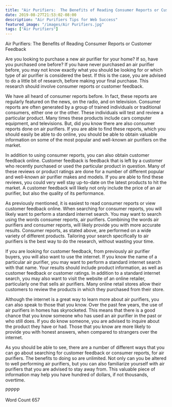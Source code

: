 ```yaml
---
title: "Air Purifiers:  The Benefits of Reading Consumer Reports or Customer Feedback"
date: 2019-08-27T21:53:02-08:00
description: "Air Purifiers Tips for Web Success"
featured_image: "/images/Air Purifiers.jpg"
tags: ["Air Purifiers"]
---
```


Air Purifiers:  The Benefits of Reading Consumer Reports or Customer Feedback

Are you looking to purchase a new air purifier for your home? If so, have you purchased one before?  If you have never purchased an air purifier before, you may not know exactly what you should be looking for or which type of air purifier is considered the best.  If this is the case, you are advised to do a little bit of research, before making your final purchase.  This research should involve consumer reports or customer feedback.

We have all heard of consumer reports before.  In fact, these reports are regularly featured on the news, on the radio, and on television. Consumer reports are often generated by a group of trained individuals or traditional consumers, either one or the other. These individuals will test and review a particular product. Many times these products include cars computer equipment, and televisions. But, did you know there are also consumer reports done on air purifiers. If you are able to find these reports, which you should easily be able to do online, you should be able to obtain valuable information on some of the most popular and well-known air purifiers on the market.

In addition to using consumer reports, you can also obtain customer feedback online. Customer feedback is feedback that is left by a customer who recently purchased or used the particular product in question. Many of these reviews or product ratings are done for a number of different popular and well-known air purifier makes and models.  If you are able to find these reviews, you could very well stay up-to-date on the latest products to hit the market. A customer feedback will likely not only include the price of an air purifier, but also the quality of its performance. 

As previously mentioned, it is easiest to read consumer reports or view customer feedback online.  When searching for consumer reports, you will likely want to perform a standard internet search. You may want to search using the words consumer reports, air purifiers.  Combining the words air purifiers and consumer reports, will likely provide you with more accurate results.  Consumer reports, as stated above, are performed on a wide variety of different products. Tailoring your search specifically to air purifiers is the best way to do the research, without wasting your time.

If you are looking for customer feedback, from previously air purifier buyers, you will also want to use the internet.  If you know the name of a particular air purifier, you may want to perform a standard internet search with that name.  Your results should include product information, as well as customer feedback or customer ratings.  In addition to a standard internet search, you may also want to visit the website of an online retailer, particularly one that sells air purifiers.  Many online retail stores allow their customers to review the products in which they purchased from their store.  

Although the internet is a great way to learn more about air purifiers, you can also speak to those that you know.  Over the past few years, the use of air purifiers in homes has skyrocketed. This means that there is a good chance that you know someone who has used an air purifier in the past or who still does.  If you do know someone, you are advised to inquire about the product they have or had.  Those that you know are more likely to provide you with honest answers, when compared to strangers over the internet.

As you should be able to see, there are a number of different ways that you can go about searching for customer feedback or consumer reports, for air purifiers.  The benefits to doing so are unlimited. Not only can you be altered to well performing air purifiers, but you can also familiarize yourself with air purifiers that you are advised to stay away from. This valuable piece of information may help you have hundred of dollars, if not thousands, overtime.

PPPPP

Word Count 657



